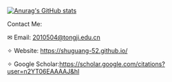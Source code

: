 [![Anurag's GitHub stats](https://github-readme-stats.vercel.app/api?username=shuguang-52&show_icons=true&bg_color=#87CEEB)](https://github.com/anuraghazra/github-readme-stats)


Contact Me:

✉ Email: 2010504@tongji.edu.cn

✧ Website: https://shuguang-52.github.io/

✧ Google Scholar:https://scholar.google.com/citations?user=n2YT06EAAAAJ&hl
